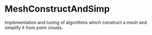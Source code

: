 # MeshConstructAndSimp
Implementation and tuning of algorithms which construct a mesh and simplify it from point clouds.
